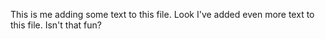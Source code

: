 This is me adding some text to this file.
Look I've added even more text to this file. Isn't that fun?